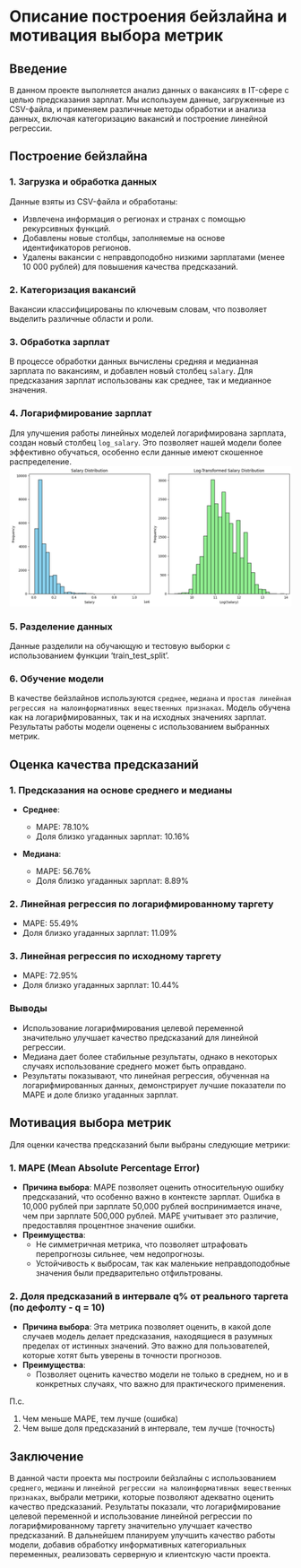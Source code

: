 # Описание построения бейзлайна и мотивация выбора метрик
## Введение
В данном проекте выполняется анализ данных о вакансиях в IT-сфере с целью предсказания зарплат. Мы используем данные, загруженные из CSV-файла, и применяем различные методы обработки и анализа данных, включая категoризацию вакансий и построение линейной регрессии. 

## Построение бейзлайна
### 1. Загрузка и обработка данных
Данные взяты из CSV-файла и обработаны:
- Извлечена информация о регионах и странах с помощью рекурсивных функций.
- Добавлены новые столбцы, заполняемые на основе идентификаторов регионов.
- Удалены вакансии с неправдоподобно низкими зарплатами (менее 10 000 рублей) для повышения качества предсказаний.

### 2. Категоризация вакансий
Вакансии классифицированы по ключевым словам, что позволяет выделить различные области и роли. 

### 3. Обработка зарплат
В процессе обработки данных вычислены средняя и медианная зарплата по вакансиям, и добавлен новый столбец `salary`. Для предсказания зарплат использованы как среднее, так и медианное значения.

### 4. Логарифмирование зарплат
Для улучшения работы линейных моделей логарифмирована зарплата, создан новый столбец `log_salary`. Это позволяет нашей модели более эффективно обучаться, особенно если данные имеют скошенное распределение.
![target_logtarget](target_logtarget.jpg)

### 5. Разделение данных
Данные разделили на обучающую и тестовую выборки с использованием функции ‘train_test_split’. 

### 6. Обучение модели
В качестве бейзлайнов используются `среднее`, `медиана` и `простая линейная регрессия на малоинформативных вещественных признаках`. Модель обучена как на логарифмированных, так и на исходных значениях зарплат. Результаты работы модели оценены с использованием выбранных метрик.

## Оценка качества предсказаний
### 1. Предсказания на основе среднего и медианы
- **Среднее**:
  - MAPE: 78.10%
  - Доля близко угаданных зарплат: 10.16%
  
- **Медиана**:
  - MAPE: 56.76%
  - Доля близко угаданных зарплат: 8.89%	

### 2. Линейная регрессия по логарифмированному таргету
- MAPE: 55.49%
- Доля близко угаданных зарплат: 11.09%

### 3. Линейная регрессия по исходному таргету
- MAPE: 72.95%
- Доля близко угаданных зарплат: 10.44%

### Выводы
- Использование логарифмирования целевой переменной значительно улучшает качество предсказаний для линейной регрессии.
- Медиана дает более стабильные результаты, однако в некоторых случаях использование среднего может быть оправдано.
- Результаты показывают, что линейная регрессия, обученная на логарифмированных данных, демонстрирует лучшие показатели по MAPE и доле близко угаданных зарплат.


## Мотивация выбора метрик

Для оценки качества предсказаний были выбраны следующие метрики:

### 1. MAPE (Mean Absolute Percentage Error)

- **Причина выбора**: MAPE позволяет оценить относительную ошибку предсказаний, что особенно важно в контексте зарплат. Ошибка в 10,000 рублей при зарплате 50,000 рублей воспринимается иначе, чем при зарплате 500,000 рублей. MAPE учитывает это различие, предоставляя процентное значение ошибки.
- **Преимущества**:
  - Не симметричная метрика, что позволяет штрафовать перепрогнозы сильнее, чем недопрогнозы.
  - Устойчивость к выбросам, так как маленькие неправдоподобные значения были предварительно отфильтрованы.

### 2. Доля предсказаний в интервале q% от реального таргета (по дефолту - q = 10)

- **Причина выбора**: Эта метрика позволяет оценить, в какой доле случаев модель делает предсказания, находящиеся в разумных пределах от истинных значений. Это важно для пользователей, которые хотят быть уверены в точности прогнозов.
- **Преимущества**:
  - Позволяет оценить качество модели не только в среднем, но и в конкретных случаях, что важно для практического применения.

П.с.
1. Чем меньше MAPE, тем лучше (ошибка)
2. Чем выше доля предсказаний в интервале, тем лучше (точность)

## Заключение

В данной части проекта мы построили бейзлайны с использованием `среднего`, `медианы` и `линейной регрессии на малоинформативных вещественных признаках`, выбрали метрики, которые позволяют адекватно оценить качество предсказаний. Результаты показали, что логарифмирование целевой переменной и использование линейной регрессии по логарифмированному таргету значительно улучшает качество предсказаний. В дальнейшем планируем улучшить качество работы модели, добавив обработку информативных категориальных переменных, реализовать серверную и клиентскую части проекта.

